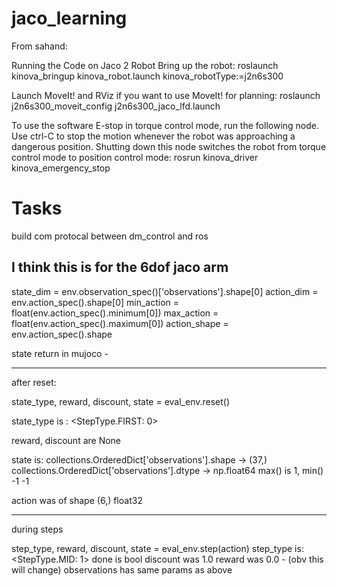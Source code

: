 # jaco_learning
 
From sahand:

Running the Code on Jaco 2 Robot
Bring up the robot:
roslaunch kinova_bringup kinova_robot.launch kinova_robotType:=j2n6s300

Launch MoveIt! and RViz if you want to use MoveIt! for planning:
roslaunch j2n6s300_moveit_config j2n6s300_jaco_lfd.launch

To use the software E-stop in torque control mode, run the following node. Use ctrl-C to stop the motion whenever the robot was approaching a dangerous position. Shutting down this node switches the robot from torque control mode to position control mode:
rosrun kinova_driver kinova_emergency_stop

# Tasks

build com protocal between dm_control and ros

## I think this is for the 6dof jaco arm
state_dim = env.observation_spec()['observations'].shape[0]
action_dim = env.action_spec().shape[0]
min_action = float(env.action_spec().minimum[0])
max_action = float(env.action_spec().maximum[0])
action_shape = env.action_spec().shape

state return in mujoco - 

---------------
after reset:

state_type, reward, discount, state = eval_env.reset()

state_type is :  <StepType.FIRST: 0>

reward, discount are None

state is: 
collections.OrderedDict['observations'].shape -> (37,)
collections.OrderedDict['observations'].dtype -> np.float64
max() is 1, min() -1 -1

action was  of shape (6,) float32

-------------
during steps

step_type, reward, discount, state = eval_env.step(action)
step_type is:  <StepType.MID: 1>
done is bool
discount was 1.0
reward was 0.0 - (obv this will change)
observations has same params as above

